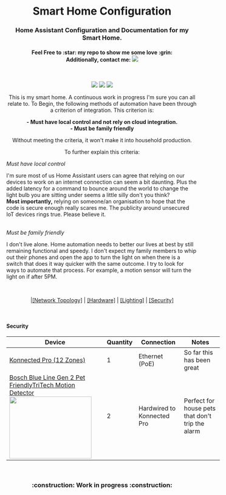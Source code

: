 

<h1 align="center">Smart Home Configuration</h1>
<h3 align="center">Home Assistant Configuration and Documentation for my Smart Home.</h3>
<h4 align="center">Feel Free to :star: my repo to show me some love :grin:<br>
Additionally, contact me:
<img src="https://img.shields.io/twitter/follow/perksie?style=social"/></h4><br>
<p align="center">
<img src="https://img.shields.io/maintenance/yes/2021"/>
<img src="https://img.shields.io/github/commit-activity/m/perksie/Home-Assistant"/>
<img src="https://img.shields.io/badge/HA--Version-2020.12.7-brightgreen.svg"/>
</p>
<p align="center">
This is my smart home. A continuous work in progress I'm sure you can all relate to. To Begin, the following methods of automation have been through a criterion of integration. This criterion is:</p>
<p align="center">
<b>
- Must have local control and not rely on cloud integration.<br>
- Must be family friendly</b><br></p>

<p align="center">Without meeting the criteria, it won't make it into household production.</p>

<p align="center">To further explain this criteria:<br></p>
<i>Must have local control</i><br>
<p>I'm sure most of us Home Assistant users can agree that relying on our devices to work on an internet connection can seem a bit daunting. Plus the added latency for a command to bounce around the world to change the light bulb you are sitting under seems a little silly don't you think?<br>
<b>Most importantly,</b> relying on someone/an organisation to hope that the code is secure enough really scares me. The publicity around unsecured IoT devices rings true. Please believe it.</p><br>
<i> Must be family friendly </i><br>
<p> I don't live alone. Home automation needs to better our lives at best by still remaining functional and speedy. I don't expect my family members to whip out their phones and open the app to turn the light on when there is a switch that does it way quicker with the same outcome. I try to look for ways to automate that process. For example, a motion sensor will turn the light on if after 5PM.</p> <br>

<p align="center">
|<a href="https://github.com/perksie/Home-Assistant#network-topology">[Network Topology]</a> | <a href="https://github.com/perksie/Home-Assistant#hardware">[Hardware]</a> | <a href="https://github.com/perksie/Home-Assistant#lighting">[Lighting]</a> | <a href="https://github.com/perksie/Home-Assistant#security">[Security]</a>
</p>
<br>

#### Security <a name="security" href="https://github.com/perksie/Home-Assistant#security"></a>

<table style="undefined;table-layout: fixed; width: 562px">
<thead>
  <tr>
    <th>Device</th>
    <th>Quantity</th>
    <th>Connection</th>
    <th>Notes</th>
  </tr>
</thead>
<tbody>
  <tr>
    <td><a href="https://konnected.io/products/konnected-alarm-panel-pro-12-zone-kit" target="_blank" rel="noopener noreferrer">Konnected Pro (12 Zones)</a></td>
    <td>1</td>
    <td>Ethernet (PoE)</td>
    <td>So far this has been great</td>
  </tr>
  <tr>
    <td><a href="https://commerce.boschsecurity.com/au/en/Blue-Line-Gen2-PIR-Motion-Detectors/p/2602384139/" target="_blank" rel="noopener noreferrer">Bosch Blue Line Gen 2 Pet FriendlyTriTech Motion Detector</a><br>
    <img src="https://github.com/perksie/Home-Assistant/img/motionsensor.jpg" width="216" height="163"></td>
    <td>2</td>
    <td>Hardwired to Konnected Pro</td>
    <td>Perfect for house pets that don't trip the alarm</td>
  </tr>
</tbody>
</table>

<br>
<h3 align="center">:construction: Work in progress :construction:</h3>